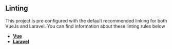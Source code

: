 ## Linting

This project is pre configured with the default recommended linking for both VueJs and Laravel. You can find information about these linting rules below

- **[Vue](https://v2.vuejs.org/v2/style-guide/?redirect=true)**
- **[Laravel](https://docs.styleci.io/presets#laravel)**

